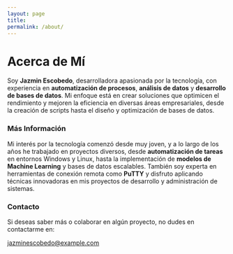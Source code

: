```yaml
---
layout: page
title: 
permalink: /about/
---
```


# Acerca de Mí

Soy **Jazmin Escobedo**, desarrolladora apasionada por la tecnología, con experiencia en **automatización de procesos**, **análisis de datos** y **desarrollo de bases de datos**. Mi enfoque está en crear soluciones que optimicen el rendimiento y mejoren la eficiencia en diversas áreas empresariales, desde la creación de scripts hasta el diseño y optimización de bases de datos.

### Más Información

Mi interés por la tecnología comenzó desde muy joven, y a lo largo de los años he trabajado en proyectos diversos, desde **automatización de tareas** en entornos Windows y Linux, hasta la implementación de **modelos de Machine Learning** y bases de datos escalables. También soy experta en herramientas de conexión remota como **PuTTY** y disfruto aplicando técnicas innovadoras en mis proyectos de desarrollo y administración de sistemas.

### Contacto

Si deseas saber más o colaborar en algún proyecto, no dudes en contactarme en:

[jazminescobedo@example.com](mailto:jazminescobedo@example.com)
